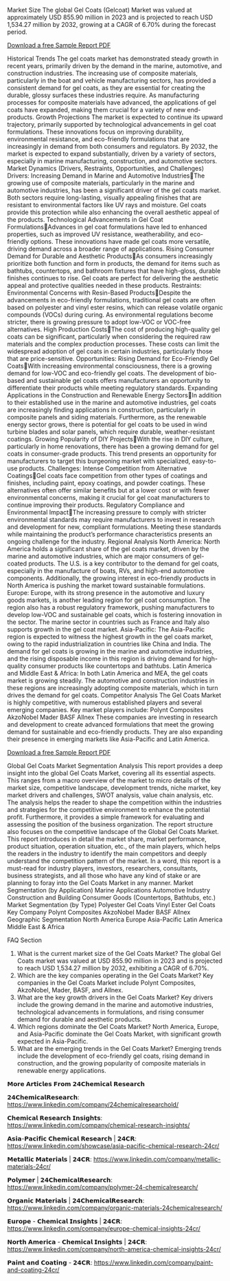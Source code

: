 Market Size
The global Gel Coats (Gelcoat) Market was valued at approximately USD 855.90 million in 2023 and is projected to reach USD 1,534.27 million by 2032, growing at a CAGR of 6.70% during the forecast period.

[Download a free Sample Report PDF](url)

Historical Trends
The gel coats market has demonstrated steady growth in recent years, primarily driven by the demand in the marine, automotive, and construction industries. The increasing use of composite materials, particularly in the boat and vehicle manufacturing sectors, has provided a consistent demand for gel coats, as they are essential for creating the durable, glossy surfaces these industries require. As manufacturing processes for composite materials have advanced, the applications of gel coats have expanded, making them crucial for a variety of new end-products.
Growth Projections
The market is expected to continue its upward trajectory, primarily supported by technological advancements in gel coat formulations. These innovations focus on improving durability, environmental resistance, and eco-friendly formulations that are increasingly in demand from both consumers and regulators. By 2032, the market is expected to expand substantially, driven by a variety of sectors, especially in marine manufacturing, construction, and automotive sectors.
Market Dynamics (Drivers, Restraints, Opportunities, and Challenges)
Drivers:
Increasing Demand in Marine and Automotive IndustriesThe growing use of composite materials, particularly in the marine and automotive industries, has been a significant driver of the gel coats market. Both sectors require long-lasting, visually appealing finishes that are resistant to environmental factors like UV rays and moisture. Gel coats provide this protection while also enhancing the overall aesthetic appeal of the products.
Technological Advancements in Gel Coat FormulationsAdvances in gel coat formulations have led to enhanced properties, such as improved UV resistance, weatherability, and eco-friendly options. These innovations have made gel coats more versatile, driving demand across a broader range of applications.
Rising Consumer Demand for Durable and Aesthetic ProductsAs consumers increasingly prioritize both function and form in products, the demand for items such as bathtubs, countertops, and bathroom fixtures that have high-gloss, durable finishes continues to rise. Gel coats are perfect for delivering the aesthetic appeal and protective qualities needed in these products.
Restraints:
Environmental Concerns with Resin-Based ProductsDespite the advancements in eco-friendly formulations, traditional gel coats are often based on polyester and vinyl ester resins, which can release volatile organic compounds (VOCs) during curing. As environmental regulations become stricter, there is growing pressure to adopt low-VOC or VOC-free alternatives.
High Production CostsThe cost of producing high-quality gel coats can be significant, particularly when considering the required raw materials and the complex production processes. These costs can limit the widespread adoption of gel coats in certain industries, particularly those that are price-sensitive.
Opportunities:
Rising Demand for Eco-Friendly Gel CoatsWith increasing environmental consciousness, there is a growing demand for low-VOC and eco-friendly gel coats. The development of bio-based and sustainable gel coats offers manufacturers an opportunity to differentiate their products while meeting regulatory standards.
Expanding Applications in the Construction and Renewable Energy SectorsIn addition to their established use in the marine and automotive industries, gel coats are increasingly finding applications in construction, particularly in composite panels and siding materials. Furthermore, as the renewable energy sector grows, there is potential for gel coats to be used in wind turbine blades and solar panels, which require durable, weather-resistant coatings.
Growing Popularity of DIY ProjectsWith the rise in DIY culture, particularly in home renovations, there has been a growing demand for gel coats in consumer-grade products. This trend presents an opportunity for manufacturers to target this burgeoning market with specialized, easy-to-use products.
Challenges:
Intense Competition from Alternative CoatingsGel coats face competition from other types of coatings and finishes, including paint, epoxy coatings, and powder coatings. These alternatives often offer similar benefits but at a lower cost or with fewer environmental concerns, making it crucial for gel coat manufacturers to continue improving their products.
Regulatory Compliance and Environmental ImpactThe increasing pressure to comply with stricter environmental standards may require manufacturers to invest in research and development for new, compliant formulations. Meeting these standards while maintaining the product’s performance characteristics presents an ongoing challenge for the industry.
Regional Analysis
North America:
North America holds a significant share of the gel coats market, driven by the marine and automotive industries, which are major consumers of gel-coated products. The U.S. is a key contributor to the demand for gel coats, especially in the manufacture of boats, RVs, and high-end automotive components. Additionally, the growing interest in eco-friendly products in North America is pushing the market toward sustainable formulations.
Europe:
Europe, with its strong presence in the automotive and luxury goods markets, is another leading region for gel coat consumption. The region also has a robust regulatory framework, pushing manufacturers to develop low-VOC and sustainable gel coats, which is fostering innovation in the sector. The marine sector in countries such as France and Italy also supports growth in the gel coat market.
Asia-Pacific:
The Asia-Pacific region is expected to witness the highest growth in the gel coats market, owing to the rapid industrialization in countries like China and India. The demand for gel coats is growing in the marine and automotive industries, and the rising disposable income in this region is driving demand for high-quality consumer products like countertops and bathtubs.
Latin America and Middle East & Africa:
In both Latin America and MEA, the gel coats market is growing steadily. The automotive and construction industries in these regions are increasingly adopting composite materials, which in turn drives the demand for gel coats.
Competitor Analysis
The Gel Coats Market is highly competitive, with numerous established players and several emerging companies. Key market players include:
Polynt Composites
AkzoNobel
Mader
BASF
Allnex These companies are investing in research and development to create advanced formulations that meet the growing demand for sustainable and eco-friendly products. They are also expanding their presence in emerging markets like Asia-Pacific and Latin America.

[Download a free Sample Report PDF](url)

Global Gel Coats Market Segmentation Analysis
This report provides a deep insight into the global Gel Coats Market, covering all its essential aspects. This ranges from a macro overview of the market to micro details of the market size, competitive landscape, development trends, niche market, key market drivers and challenges, SWOT analysis, value chain analysis, etc.
The analysis helps the reader to shape the competition within the industries and strategies for the competitive environment to enhance the potential profit. Furthermore, it provides a simple framework for evaluating and assessing the position of the business organization. The report structure also focuses on the competitive landscape of the Global Gel Coats Market. This report introduces in detail the market share, market performance, product situation, operation situation, etc., of the main players, which helps the readers in the industry to identify the main competitors and deeply understand the competition pattern of the market.
In a word, this report is a must-read for industry players, investors, researchers, consultants, business strategists, and all those who have any kind of stake or are planning to foray into the Gel Coats Market in any manner.
Market Segmentation (by Application)
Marine Applications
Automotive Industry
Construction and Building
Consumer Goods (Countertops, Bathtubs, etc.)
Market Segmentation (by Type)
Polyester Gel Coats
Vinyl Ester Gel Coats
Key Company
Polynt Composites
AkzoNobel
Mader
BASF
Allnex
Geographic Segmentation
North America
Europe
Asia-Pacific
Latin America
Middle East & Africa

FAQ Section

1. What is the current market size of the Gel Coats Market?
The global Gel Coats market was valued at USD 855.90 million in 2023 and is projected to reach USD 1,534.27 million by 2032, exhibiting a CAGR of 6.70%.
2. Which are the key companies operating in the Gel Coats Market?
Key companies in the Gel Coats Market include Polynt Composites, AkzoNobel, Mader, BASF, and Allnex.
3. What are the key growth drivers in the Gel Coats Market?
Key drivers include the growing demand in the marine and automotive industries, technological advancements in formulations, and rising consumer demand for durable and aesthetic products.
4. Which regions dominate the Gel Coats Market?
North America, Europe, and Asia-Pacific dominate the Gel Coats Market, with significant growth expected in Asia-Pacific.
5. What are the emerging trends in the Gel Coats Market?
Emerging trends include the development of eco-friendly gel coats, rising demand in construction, and the growing popularity of composite materials in renewable energy applications.

𝗠𝗼𝗿𝗲 𝗔𝗿𝘁𝗶𝗰𝗹𝗲𝘀 𝗙𝗿𝗼𝗺 𝟮𝟰𝗖𝗵𝗲𝗺𝗶𝗰𝗮𝗹 𝗥𝗲𝘀𝗲𝗮𝗿𝗰𝗵

𝟮𝟰𝗖𝗵𝗲𝗺𝗶𝗰𝗮𝗹𝗥𝗲𝘀𝗲𝗮𝗿𝗰𝗵: https://www.linkedin.com/company/24chemicalresearchold/

𝗖𝗵𝗲𝗺𝗶𝗰𝗮𝗹 𝗥𝗲𝘀𝗲𝗮𝗿𝗰𝗵 𝗜𝗻𝘀𝗶𝗴𝗵𝘁𝘀: https://www.linkedin.com/company/chemical-research-insights/

𝗔𝘀𝗶𝗮-𝗣𝗮𝗰𝗶𝗳𝗶𝗰 𝗖𝗵𝗲𝗺𝗶𝗰𝗮𝗹 𝗥𝗲𝘀𝗲𝗮𝗿𝗰𝗵 | 𝟮𝟰𝗖𝗥: https://www.linkedin.com/showcase/asia-pacific-chemical-research-24cr/

𝗠𝗲𝘁𝗮𝗹𝗹𝗶𝗰 𝗠𝗮𝘁𝗲𝗿𝗶𝗮𝗹𝘀 | 𝟮𝟰𝗖𝗥: https://www.linkedin.com/company/metallic-materials-24cr/

𝗣𝗼𝗹𝘆𝗺𝗲𝗿 | 𝟮𝟰𝗖𝗵𝗲𝗺𝗶𝗰𝗮𝗹𝗥𝗲𝘀𝗲𝗮𝗿𝗰𝗵: https://www.linkedin.com/company/polymer-24-chemicalresearch/

𝗢𝗿𝗴𝗮𝗻𝗶𝗰 𝗠𝗮𝘁𝗲𝗿𝗶𝗮𝗹𝘀 | 𝟮𝟰𝗖𝗵𝗲𝗺𝗶𝗰𝗮𝗹𝗥𝗲𝘀𝗲𝗮𝗿𝗰𝗵: https://www.linkedin.com/company/organic-materials-24chemicalresearch/

𝗘𝘂𝗿𝗼𝗽𝗲 - 𝗖𝗵𝗲𝗺𝗶𝗰𝗮𝗹 𝗜𝗻𝘀𝗶𝗴𝗵𝘁𝘀 | 𝟮𝟰𝗖𝗥: https://www.linkedin.com/company/europe-chemical-insights-24cr/

𝗡𝗼𝗿𝘁𝗵 𝗔𝗺𝗲𝗿𝗶𝗰𝗮 - 𝗖𝗵𝗲𝗺𝗶𝗰𝗮𝗹 𝗜𝗻𝘀𝗶𝗴𝗵𝘁𝘀 | 𝟮𝟰𝗖𝗥: https://www.linkedin.com/company/north-america-chemical-insights-24cr/

𝗣𝗮𝗶𝗻𝘁 𝗮𝗻𝗱 𝗖𝗼𝗮𝘁𝗶𝗻𝗴 - 𝟮𝟰𝗖𝗥: https://www.linkedin.com/company/paint-and-coating-24cr/

